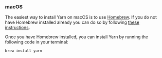 ### macOS

The easiest way to install Yarn on macOS is to use
[Homebrew](http://brew.sh/index.html). If you do not have Homebrew installed
already you can do so by following
[these instructions](http://brew.sh/index.html#install).

Once you have Homebrew installed, you can install Yarn by running the following
code in your terminal:

```sh
brew install yarn
```
